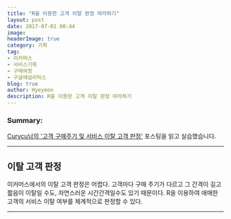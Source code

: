```yaml
---
title: "R을 이용한 고객 이탈 판정 따라하기"
layout: post
date: 2017-07-01 00:44
image:
headerImage: true
category: 기획
tag:
- 이커머스
- 서비스기획
- 구매여정
- 구글애널리틱스
blog: true
author: Hyeyeon
description: R을 이용한 고객 이탈 판정 따라하기
---
```


### Summary:

[Curycu님의 '고객 구매주기 및 서비스 이탈 고객 판정'](http://m.blog.naver.com/hancury/221015155621) 포스팅을 읽고 실습했습니다.

---

## 이탈 고객 판정

이커머스에서의 이탈 고객 판정은 어렵다. 고객마다 구매 주기가 다르고 그 간격이 길고 짧음이 이탈일 수도, 자연스러운 시간간격일수도 있기 때문이다. R을 이용하여 애매한 고객의 서비스 이탈 여부를 체계적으로 판정할 수 있다.  



---
